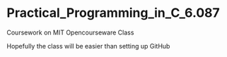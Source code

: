 Practical_Programming_in_C_6.087
================================

Coursework on MIT Opencourseware Class

Hopefully the class will be easier than setting up GitHub
